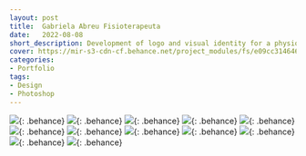 ```yaml
---
layout: post
title:  Gabriela Abreu Fisioterapeuta
date:   2022-08-08
short_description: Development of logo and visual identity for a physiotherapy professional, with a focus on highlighting her name in the segment.
cover: https://mir-s3-cdn-cf.behance.net/project_modules/fs/e09cc3146465033.62f1aa92906e6.png
categories: 
- Portfolio
tags:
- Design
- Photoshop
---
```


![](https://mir-s3-cdn-cf.behance.net/project_modules/fs/047099146465033.62f1aa9290e07.png){: .behance}
![](https://mir-s3-cdn-cf.behance.net/project_modules/fs/835ba9146465033.62f1aa9293310.png){: .behance}
![](https://mir-s3-cdn-cf.behance.net/project_modules/fs/7334c2146465033.62f1aa929169e.png){: .behance}
![](https://mir-s3-cdn-cf.behance.net/project_modules/fs/366c85146465033.62f1aa9293a17.png){: .behance}
![](https://mir-s3-cdn-cf.behance.net/project_modules/fs/0634b3146465033.62f1aa9291d4e.png){: .behance}
![](https://mir-s3-cdn-cf.behance.net/project_modules/fs/138f28146465033.62f1aa928fea5.png){: .behance}
![](https://mir-s3-cdn-cf.behance.net/project_modules/fs/115727146465033.62f1aa928f5c2.png){: .behance}
![](https://mir-s3-cdn-cf.behance.net/project_modules/fs/b643e2146465033.62f1aa9292bcc.png){: .behance}
![](https://mir-s3-cdn-cf.behance.net/project_modules/fs/0ccfaa146465033.62f1aa92947c7.png){: .behance}
![](https://mir-s3-cdn-cf.behance.net/project_modules/fs/7c879d146465033.62f1aa92940bb.png){: .behance}
![](https://mir-s3-cdn-cf.behance.net/project_modules/fs/fa3974146465033.62f1aa9292491.png){: .behance}
![](https://mir-s3-cdn-cf.behance.net/project_modules/fs/e09cc3146465033.62f1aa92906e6.png){: .behance}



